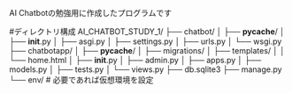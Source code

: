 AI Chatbotの勉強用に作成したプログラムです

#ディレクトリ構成
AI_CHATBOT_STUDY_1/
├── chatbot/
│   ├── __pycache__/
│   ├── __init__.py
│   ├── asgi.py
│   ├── settings.py
│   ├── urls.py 
│   └── wsgi.py
├── chatbotapp/
│   ├── __pycache__/
│   ├── migrations/
│   ├── templates/
│   │   └── home.html
│   ├── __init__.py
│   ├── admin.py
│   ├── apps.py
│   ├── models.py
│   ├── tests.py
│   └── views.py
├── db.sqlite3
├── manage.py
└── env/   # 必要であれば仮想環境を設定
